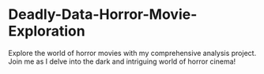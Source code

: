 # Deadly-Data-Horror-Movie-Exploration
Explore the world of horror movies with my comprehensive analysis project. Join me as I delve into the dark and intriguing world of horror cinema!
